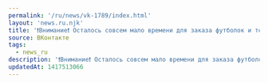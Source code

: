 ```yaml
---
permalink: '/ru/news/vk-1789/index.html'
layout: 'news.ru.njk'
title: '❗️Внимание❗️ Осталось совсем мало времени для заказа футболок и толстовок с символикой факульте…'
source: ВКонтакте
tags:
  - news_ru
description: '❗️Внимание❗️ Осталось совсем мало времени для заказа футболок и толстовок с символикой факульте…'
updatedAt: 1417513066
---
```

